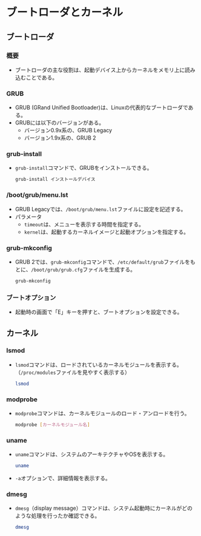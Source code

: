 # ブートローダとカーネル

## ブートローダ

### 概要

- ブートローダの主な役割は、起動デバイス上からカーネルをメモリ上に読み込むことである。

### GRUB

- GRUB (GRand Unified Bootloader)は、Linuxの代表的なブートローダである。
- GRUBには以下のバージョンがある。
    - バージョン0.9x系の、GRUB Legacy
    - バージョン1.9x系の、GRUB 2

### grub-install

- `grub-install`コマンドで、GRUBをインストールできる。

  ```bash
  grub-install インストールデバイス
  ```

### /boot/grub/menu.lst

- GRUB Legacyでは、`/boot/grub/menu.lst`ファイルに設定を記述する。
- パラメータ
    - `timeout`は、メニューを表示する時間を指定する。
    - `kernel`は、起動するカーネルイメージと起動オプションを指定する。

### grub-mkconfig

- GRUB 2では、`grub-mkconfig`コマンドで、`/etc/default/grub`ファイルをもとに、`/boot/grub/grub.cfg`ファイルを生成する。

  ```bash
  grub-mkconfig
  ```

### ブートオプション

- 起動時の画面で「E」キーを押すと、ブートオプションを設定できる。

## カーネル

### lsmod

- `lsmod`コマンドは、ロードされているカーネルモジュールを表示する。
  （`/proc/modules`ファイルを見やすく表示する）

  ```bash
  lsmod
  ```

### modprobe

- `modprobe`コマンドは、カーネルモジュールのロード・アンロードを行う。

  ```bash
  modprobe [カーネルモジュール名]
  ```

### uname

- `uname`コマンドは、システムのアーキテクチャやOSを表示する。

  ```bash
  uname
  ```

- `-a`オプションで、詳細情報を表示する。

### dmesg

- `dmesg`（display message）コマンドは、システム起動時にカーネルがどのような処理を行ったか確認できる。

  ```bash
  dmesg
  ```
